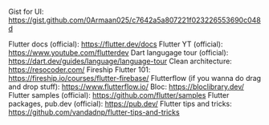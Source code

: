 Gist for UI: https://gist.github.com/0Armaan025/c7642a5a807221f023226553690c048d

Flutter docs (official): https://flutter.dev/docs
Flutter YT (official): https://www.youtube.com/flutterdev
Dart langugage tour (official): https://dart.dev/guides/language/language-tour
Clean architecture: https://resocoder.com/
Fireship Flutter 101: https://fireship.io/courses/flutter-firebase/
Flutterflow (if you wanna do drag and drop stuff): https://www.flutterflow.io/
Bloc: https://bloclibrary.dev/
Flutter samples (official): https://github.com/flutter/samples
Flutter packages, pub.dev (official): https://pub.dev/
Flutter tips and tricks: https://github.com/vandadnp/flutter-tips-and-tricks
